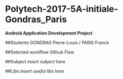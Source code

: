# Polytech-2017-5A-initiale-Gondras_Paris

__Android Application Development Project__

##Students
GONDRAS Pierre-Louis / PARIS Franck

##Selected workflow
Github Flow

##Subject
*insert subject here*

##Libs
*insert useful libs here*